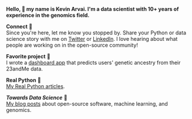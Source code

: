 **Hello, :wave: my name is Kevin Arvai. I'm a data scientist with 10+ years of experience in the genomics field.**

**Connect** :handshake:  
Since you're here, let me know you stopped by. Share your Python or data science story with me on [Twitter](https://twitter.com/arvkevi) or [LinkedIn](https://www.linkedin.com/in/kevinarvai/). I love hearing about what people are working on in the open-source community!

**Favorite project** :dna:  
I wrote a [dashboard app](https://github.com/arvkevi/ezancestry) that predicts users' genetic ancestry from their 23andMe data.

**Real Python** :snake:  
[My Real Python articles](https://realpython.com/team/karvai/).

***Towards Data Science*** :notebook:  
[My blog posts](https://medium.com/@arvkevi)  about open-source software, machine learning, and genomics.
